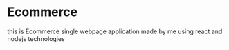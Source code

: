 # Ecommerce
this is Ecommerce single webpage application made by me using react and nodejs technologies
